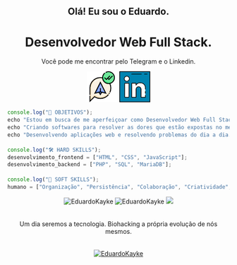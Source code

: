 <h2 align="center">Olá! Eu sou o Eduardo.</h2>
<div align="center"> 

# Desenvolvedor Web Full Stack. <br>
Você pode me encontrar pelo Telegram e o Linkedin.

<a href="https://web.telegram.org/z/#-1582796052"><img align="center" src="images/telegram.png" target='_blank' alt="Telegram Logo" height="70" width="70" /></a>
<a href="https://linkedin.com/in/eduardokaykedasilva"><img align="center" src="images/linkedin.png" alt="Linkedin Logo" height="70" width="70" /></a>
    
</div>

```javascript and php
console.log("💠 OBJETIVOS");
echo "Estou em busca de me aperfeiçoar como Desenvolvedor Web Full Stack.";
echo "Criando softwares para resolver as dores que estão expostas no mercado.";
echo "Desenvolvendo aplicações web e resolvendo problemas do dia a dia.";

console.log("🛠 HARD SKILLS");
desenvolvimento_frontend = ["HTML", "CSS", "JavaScript"];
desenvolvimento_backend = ["PHP", "SQL", "MariaDB"];

console.log("💬 SOFT SKILLS");
humano = ["Organização", "Persistência", "Colaboração", "Criatividade", "Curiosidade", "Comunicação"];
```

<div align="center"> 
    <img src="http://github-readme-streak-stats.herokuapp.com?user=EduardoKayke&theme=dracula" alt="EduardoKayke" width="420"/>
    <img src="https://github-readme-stats.vercel.app/api?username=EduardoKayke&show_icons=true&theme=dracula&count_private=true" alt="EduardoKayke" width="400" />
    <img src="https://github-readme-stats.vercel.app/api/top-langs/?username=EduardoKayke&layout=compact&langs_count=7&theme=tokyonight" width="340"/>
</div>
<br><br>
<div align="center"> 
Um dia seremos a tecnologia. Biohacking a própria evolução de nós mesmos.<br><br>

<p><a href="https://www.buymeacoffee.com/EduardoKayke"> <img align="center" src="https://cdn.buymeacoffee.com/buttons/v2/default-yellow.png" height="50" width="210" alt="EduardoKayke" /></a></a></p>
</div>
